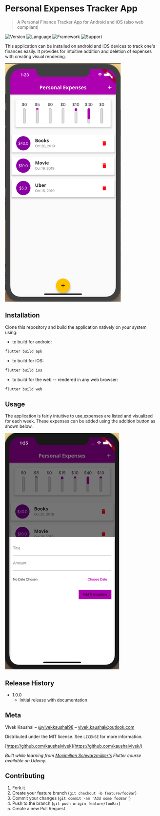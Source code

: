 # Personal Expenses Tracker App
> A Personal Finance Tracker App for Android and iOS (also web compliant)

![Version](https://img.shields.io/badge/version-1.0.0-brightgreen)
![Language](https://img.shields.io/badge/Language-Dart-orange)
![Framework](https://img.shields.io/badge/Framework-Flutter-blue)
![Support](https://img.shields.io/badge/Support-Issue%20Based-red)

This application can be installed on android and iOS devices to track one's finances easily. It provides for intuitive addition and deletion of expenses with creating visual rendering.

![](images/app.png)

## Installation

Clone this repository and build the application natively on your system using:  

- to build for android:
```sh
flutter build apk
```
- to build for iOS:
```sh
flutter build ios
```
- to build for the web -- rendered in any web browser:
```sh
flutter build web
```

## Usage

The application is fairly intuitive to use,expenses are listed and visualized for each week. These expenses can be added using the addition button as shown below.

![](images/transaction_add.png)

## Release History

* 1.0.0
    * Initial release with documentation

## Meta

Vivek Kaushal – [@vivekkaushal98](https://twitter.com/vivekkaushal98) – vivek.kaushal@outlook.com

Distributed under the MIT license. See ``LICENSE`` for more information.

[https://github.com/kaushalvivek](https://github.com/kaushalvivek/)

*Built while learning from [Maximilian Schwarzmüller's](https://twitter.com/maxedapps) Flutter course available on Udemy.*

## Contributing

1. Fork it
2. Create your feature branch (`git checkout -b feature/fooBar`)
3. Commit your changes (`git commit -am 'Add some fooBar'`)
4. Push to the branch (`git push origin feature/fooBar`)
5. Create a new Pull Request

<!-- Markdown link & img dfn's -->
[npm-image]: https://img.shields.io/npm/v/datadog-metrics.svg?style=flat-square
[npm-url]: https://npmjs.org/package/datadog-metrics
[npm-downloads]: https://img.shields.io/npm/dm/datadog-metrics.svg?style=flat-square
[travis-image]: https://img.shields.io/travis/dbader/node-datadog-metrics/master.svg?style=flat-square
[travis-url]: https://travis-ci.org/dbader/node-datadog-metrics
[wiki]: https://github.com/yourname/yourproject/wiki
